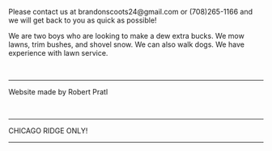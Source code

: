 <p> Please contact us at brandonscoots24@gmail.com or (708)265-1166 and we will get back to you as quick as possible! </p>
<p> We are two boys who are looking to make a dew extra bucks. We mow lawns, trim bushes, and shovel snow. We can also walk dogs. We have experience with lawn service.</c></p>

<br>
<hr>
<p> Website made by Robert Pratl </p>
<br>
<hr>
<p> CHICAGO RIDGE ONLY! </p>
<hr>
